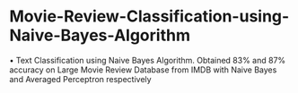 # Movie-Review-Classification-using-Naive-Bayes-Algorithm

•	Text Classification using Naive Bayes Algorithm. Obtained 83% and 87% accuracy on Large Movie Review Database from IMDB with Naive Bayes and Averaged Perceptron respectively
